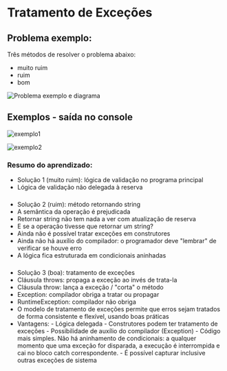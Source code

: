# Tratamento de Exceções

## Problema exemplo:
Três métodos de resolver o problema abaixo:
- muito ruim
- ruim
- bom

![Problema exemplo e diagrama](https://github.com/user-attachments/assets/7eca394d-6c0e-47f1-84b8-d07082629355)

## Exemplos - saída no console

![exemplo1](https://github.com/user-attachments/assets/3cea90cd-c2ce-459f-b9c0-57bf82a5477f)

![exemplo2](https://github.com/user-attachments/assets/0bb404fa-c8ee-494d-afce-90241db77f28)

### Resumo do aprendizado:
- Solução 1 (muito ruim): lógica de validação no programa principal
- Lógica de validação não delegada à reserva
###
- Solução 2 (ruim): método retornando string
- A semântica da operação é prejudicada
- Retornar string não tem nada a ver com atualização de reserva
- E se a operação tivesse que retornar um string?
- Ainda não é possível tratar exceções em construtores
- Ainda não há auxílio do compilador: o programador deve "lembrar" de verificar se houve
erro
- A lógica fica estruturada em condicionais aninhadas
###
- Solução 3 (boa): tratamento de exceções
- Cláusula throws: propaga a exceção ao invés de trata-la
- Cláusula throw: lança a exceção / "corta" o método
- Exception: compilador obriga a tratar ou propagar
- RuntimeException: compilador não obriga
- O modelo de tratamento de exceções permite que erros sejam tratados de forma consistente e
flexível, usando boas práticas
- Vantagens:
      - Lógica delegada
      - Construtores podem ter tratamento de exceções
      - Possibilidade de auxílio do compilador (Exception)
      - Código mais simples. Não há aninhamento de condicionais: a qualquer momento que uma exceção for
      disparada, a execução é interrompida e cai no bloco catch correspondente.
      - É possível capturar inclusive outras exceções de sistema

